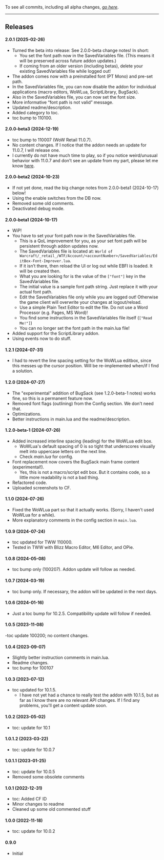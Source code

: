 To see all commits, including all alpha changes, [*go here*](https://github.com/tflo/EditBox-Font-Improver/commits/master/).

---

## Releases

#### 2.0.1 (2025-02-26)

- Turned the beta into release: See 2.0.0-beta change notes! In short:
    - You set the font path now in the SavedVariables file. (This means it will be preserved across future addon updates.)
    - If coming from an older version (including betas), delete your existing SavedVariables file while logged out!
- The addon comes now with a preinstalled font (PT Mono) and pre-set path.
- In the SavedVariables file, you can now disable the addon for individual applications (macro editors, WoWLua, ScriptLibrary, BugSack).
- Also in the SavedVariables file, you can now set the font size.
- More informative “font path is not valid” message.
- Updated readme/description.
- Added category to toc.
- toc bump to 110100.

#### 2.0.0-beta3 (2024-12-19)

- toc bump to 110007 (WoW Retail 11.0.7).
- No content changes. If I notice that the addon needs an update for 11.0.7, I will release one.
- I currently do not have much time to play, so if you notice weird/unusual behavior with 11.0.7 and don’t see an update from my part, please let me know [here](https://github.com/tflo/EditBox-Font-Improver/issues).

#### 2.0.0-beta2 (2024-10-23)

- If not yet done, read the big change notes from 2.0.0-beta1 (2024-10-17) below!
- Using the enable switches from the DB now.
- Removed some old comments.
- Deactivated debug mode.

#### 2.0.0-beta1 (2024-10-17)

- WiP!
- You have to set your font path now in the SavedVariables file.
    - This is a QoL improvement for you, as your set font path will be persistent through addon updates now.
    - The SavedVariables file is located at: `World of Warcraft/_retail_/WTF/Account/<accountNumber>/SavedVariables/EditBox-Font-Improver.lua`.
    - If it isn’t there, then reload the UI or log out while EBFI is loaded. It will be created then.
    - What you are looking for is the value of the `["font"]` key in the SavedVariables file.
    - The initial value is a sample font path string. Just replace it with your actual font path.
    - Edit the SavedVariables file only while you are logged out! Otherwise the game client will overwrite your changes at logout/reload.
    - Use a simple Plain Text Editor to edit the file. Do not use a Word Processor (e.g. Pages, MS Word)!
    - You find some instructions in the SavedVariables file itself (`["Read Me!"]`)
    - You can no longer set the font path in the main.lua file!
- Added support for the ScriptLibrary addon.
- Using events now to do stuff.

#### 1.2.1 (2024-07-31)

- I had to revert the line spacing setting for the WoWLua editbox, since this messes up the cursor position. Will be re-implemented when/if I find a solution.

#### 1.2.0 (2024-07-27)

- The "experimental" addition of BugSack (see 1.2.0-beta-1 notes) works fine, so this is a permanent feature now.
- Removed font flags (outlining) from the Config section. We don't need that.
- Optimizations.
- Better instructions in main.lua and the readme/description.

#### 1.2.0-beta-1 (2024-07-26)

- Added increased interline spacing (leading) for the WoWLua edit box.
    - WoWLua's default spacing of 0 is so tight that underscores visually melt into uppercase letters on the next line.
    - Check *main.lua* for config.
- Font replacement now covers the BugSack main frame content (experimental!).
    - Yes, this is not a macro/script edit box. But it contains code, so a little more readability is not a bad thing.
- Refactored code.
- Uploaded screenshots to CF.

#### 1.1.0 (2024-07-26)

- Fixed the WoWLua part so that it actually works. (Sorry, I haven't used WoWLua for a while).
- More explanatory comments in the config section in `main.lua`.

#### 1.0.9 (2024-07-24)

- toc updated for TWW 110000.
- Tested in TWW with Blizz Macro Editor, M6 Editor, and OPie.

#### 1.0.8 (2024-05-08)

- toc bump only (100207). Addon update will follow as needed.

#### 1.0.7 (2024-03-19)

- toc bump only. If necessary, the addon will be updated in the next days.

#### 1.0.6 (2024-01-16)

- Just a toc bump for 10.2.5. Compatibility update will follow if needed.

#### 1.0.5 (2023-11-08)

-toc update 100200; no content changes.

#### 1.0.4 (2023-09-07)

- Slightly better instruction comments in main.lua.
- Readme changes.
- toc bump for 100107

#### 1.0.3 (2023-07-12)

- toc updated for 10.1.5.
  - I have not yet had a chance to really test the addon with 10.1.5, but as far as I know there are no relevant API changes. If I find any problems, you'll get a content update soon.

#### 1.0.2 (2023-05-02)

- toc: update for 10.1

#### 1.0.1.2 (2023-03-22)

- toc: update for 10.0.7

#### 1.0.1.1 (2023-01-25)

- toc: update for 10.0.5
- Removed some obsolete comments

#### 1.0.1 (2022-12-31)

- toc: Added CF ID
- Minor changes to readme
- Cleaned up some old commented stuff

#### 1.0.0 (2022-11-18)

- toc: update for 10.0.2

#### 0.9.0

- Initial
